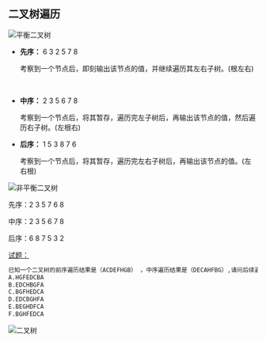## 二叉树遍历

![平衡二叉树](https://i.loli.net/2020/06/27/gGBo76uRaTi28f1.png)

- **先序：** 6 3 2 5 7 8

  考察到一个节点后，即刻输出该节点的值，并继续遍历其左右子树。(根左右)

   

- **中序：** 2 3 5 6 7 8

  考察到一个节点后，将其暂存，遍历完左子树后，再输出该节点的值，然后遍历右子树。(左根右)

- **后序：** 1 5 3 8 7 6

  考察到一个节点后，将其暂存，遍历完左右子树后，再输出该节点的值。(左右根)

![非平衡二叉树](https://i.loli.net/2020/06/27/cP7kYsx6N3FeDAy.png)

先序：2 3 5 7 6 8

中序：2 3 5 6 7 8

后序：6 8 7 5 3 2





[试题：](https://www.nowcoder.com/questionTerminal/6ab87beb7e4a4b1e810088dbbb423ba7)

```markdown
已知一个二叉树的前序遍历结果是（ACDEFHGB） ，中序遍历结果是（DECAHFBG）,请问后续遍历结果是（）。
A.HGFEDCBA
B.EDCHBGFA
C.BGFHEDCA
D.EDCBGHFA
E.BEGHDFCA
F.BGHFEDCA
```



![二叉树](https://i.loli.net/2020/06/27/VlnFUAMvQzecCaX.png)